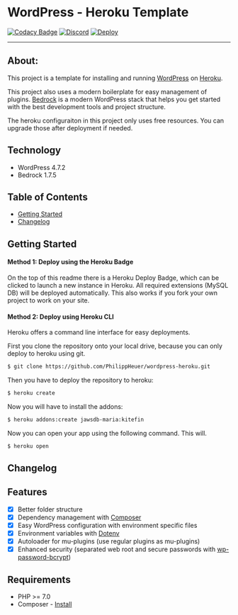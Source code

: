 # WordPress - Heroku Template
[![Codacy Badge](https://api.codacy.com/project/badge/Grade/ea24e1ba7dbf4845b94ddb23929b0fd1)](https://www.codacy.com/app/PhilippHeuer/wordpress-heroku?utm_source=github.com&utm_medium=referral&utm_content=PhilippHeuer/wordpress-heroku&utm_campaign=badger)
[![Discord](https://img.shields.io/badge/Join-Discord-7289DA.svg?style=flat-square)](https://discord.gg/JqUCaqY)
[![Deploy](https://img.shields.io/badge/Deploy-Heroku-7056BF.svg?style=flat-square)](https://heroku.com/deploy)

--------

## About:
This project is a template for installing and running [WordPress](http://wordpress.org/) on [Heroku](http://www.heroku.com/).

This project also uses a modern boilerplate for easy management of plugins. [Bedrock](https://roots.io/bedrock/) is a modern WordPress stack that helps you get started with the best development tools and project structure.

The heroku configuraiton in this project only uses free resources. You can upgrade those after deployment if needed.

## Technology
 * WordPress 4.7.2
 * Bedrock 1.7.5

## Table of Contents
- [Getting Started](#gettingstarted)
- [Changelog](CHANGELOG.md)

## Getting Started
#### Method 1: Deploy using the Heroku Badge
On the top of this readme there is a Heroku Deploy Badge, which can be clicked to
launch a new instance in Heroku.
All required extensions (MySQL DB) will be deployed automatically.
This also works if you fork your own project to work on your site.

#### Method 2: Deploy using Heroku CLI
Heroku offers a command line interface for easy deployments.

First you clone the repository onto your local drive, because you can only
deploy to heroku using git.
```bash
$ git clone https://github.com/PhilippHeuer/wordpress-heroku.git
```

Then you have to deploy the repository to heroku:
```bash
$ heroku create
```

Now you will have to install the addons:
```bash
$ heroku addons:create jawsdb-maria:kitefin
```

Now you can open your app using the following command. This will.
```bash
$ heroku open
```

## Changelog


## Features
 - [X] Better folder structure
 - [X] Dependency management with [Composer](http://getcomposer.org)
 - [X] Easy WordPress configuration with environment specific files
 - [X] Environment variables with [Dotenv](https://github.com/vlucas/phpdotenv)
 - [X] Autoloader for mu-plugins (use regular plugins as mu-plugins)
 - [X] Enhanced security (separated web root and secure passwords with [wp-password-bcrypt](https://github.com/roots/wp-password-bcrypt))

## Requirements

* PHP >= 7.0
* Composer - [Install](https://getcomposer.org/doc/00-intro.md#installation-linux-unix-osx)
